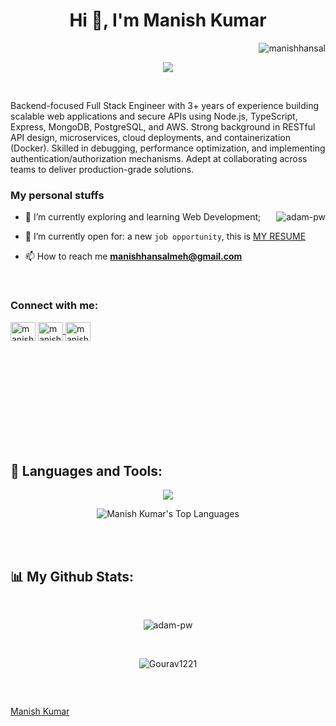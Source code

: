 <h1 align="center">Hi 👋, I'm Manish Kumar</h1>
<p align="right"> <img src="https://komarev.com/ghpvc/?username=manishhansal&label=Profile%20views&color=0e75b6&style=flat" alt="manishhansal" /> </p>
<p align="center">
  <a href="https://github.com/DenverCoder1/readme-typing-svg"><img src="https://readme-typing-svg.herokuapp.com?lines=Full+Stack+Web+Developer;Frontend+Developer;Backend+Developer;Software+Developer;Always%20learning%20new%20things&center=true&width=380&height=45"></a>
</p>

<br>
<p>
Backend-focused Full Stack Engineer with 3+ years of experience building scalable web applications and secure APIs using Node.js, TypeScript, Express, MongoDB, PostgreSQL, and AWS. Strong background in RESTful API design, microservices, cloud deployments, and containerization (Docker). Skilled in debugging, performance optimization, and implementing authentication/authorization mechanisms. Adept at collaborating across teams to deliver production-grade solutions.
</p>

<h3>My personal stuffs</h3>

<p><img align="right" src="https://github.com/Adam-pw/Adam-pw/blob/main/animation_500_kxa883sd.gif" alt="adam-pw" /></p>


- 🌱  I’m currently exploring and learning Web Development;

- :thinking: I’m currently open for: a new `job opportunity`, this is [MY RESUME](https://drive.google.com/file/d/1OH66l2CyOGr8gD6ReOgyQnQkAFD4WQV5/view?usp=sharing)

- 📫 How to reach me **manishhansalmeh@gmail.com**
<br>

<h3 align="left">Connect with me:</h3>
<p align="left">
  <a href="https://www.linkedin.com/in/manish-kumar-939467210/" target="blank"><img align="center"
      src="https://raw.githubusercontent.com/rahuldkjain/github-profile-readme-generator/master/src/images/icons/Social/linked-in-alt.svg"
      alt="manishkumar" height="30" width="40" /></a>
 <a href="https://twitter.com/ManishK62653031" target="blank"><img align="center"
      src="https://raw.githubusercontent.com/rahuldkjain/github-profile-readme-generator/master/src/images/icons/Social/twitter.svg"
      alt="manishkumar" height="30" width="40" />
  </a>
  <a href="https://wa.me/+918581935284" target="blank"><img align="center"
      src="https://raw.githubusercontent.com/rahuldkjain/github-profile-readme-generator/master/src/images/icons/Social/whatsapp.svg"
      alt="manishkumar" height="30" width="40" />
  </a>
</p>

<br>
<br>
<br>
<br>
<br>
<br>
<br>
<br>
<br>

## 🚀 Languages and Tools: 
 <p align="center" >
  <img  src="https://user-images.githubusercontent.com/82999542/132934744-131c1891-4a4f-4e88-a64a-36720ad7470b.png">
 </p>
 
 <p align="center"><img alt="Manish Kumar's Top Languages" src="https://github-readme-stats.vercel.app/api/top-langs/?username=manishhansal&langs_count=8&count_private=true&layout=compact&theme=react&hide_border=true&bg_color=0D1117" />   
</p>

<br>
<br>

## 📊 My Github Stats:

  <br/>
  <p align="center"><img align="center" src="https://github-readme-stats.vercel.app/api?username=manishhansal&show_icons=true&locale=en&bg_color=0d1117&text_color=ffffff&repo=convoychat"
    alt="adam-pw" /></p>

<br>
<p align="center"><img align="center" src="https://github-readme-streak-stats.herokuapp.com/?user=manishhansal&theme=highcontrast" alt="Gourav1221" /></p>

<br/>
      
<p align="left"> <a href="https://twitter.com/" target="blank"><img
      src="https://img.shields.io/twitter/follow/?logo=twitter&style=for-the-badge" alt="" /></a> </p>

[Manish Kumar](https://github.com/manishhansal)
